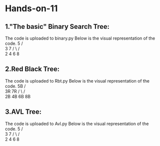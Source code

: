 # Hands-on-11

## 1."The basic" Binary Search Tree:
The code is uploaded to binary.py
Below is the visual representation of the code.
        5
       / \
      3   7
     / \ / \
    2  4 6  8


## 2.Red Black Tree:
The code is uploaded to Rbt.py
Below is the visual representation of the code.
            5B
           /  \
         3R    7R
        / \   / \
      2B  4B 6B 8B

## 3.AVL Tree:
The code is uploaded to Avl.py
Below is the visual representation of the code.
        5
       / \
      3   7
     / \ / \
    2  4 6  8
